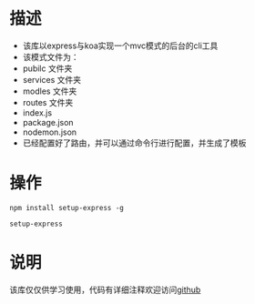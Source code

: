 # 描述
- 该库以express与koa实现一个mvc模式的后台的cli工具
- 该模式文件为：
- pubilc 文件夹
- services 文件夹
- modles 文件夹
- routes 文件夹
- index.js
- package.json
- nodemon.json
- 已经配置好了路由，并可以通过命令行进行配置，并生成了模板
# 操作
```
npm install setup-express -g

setup-express
```

# 说明
该库仅仅供学习使用，代码有详细注释欢迎访问[github](https://github.com/zoubin0815/setup-express)
